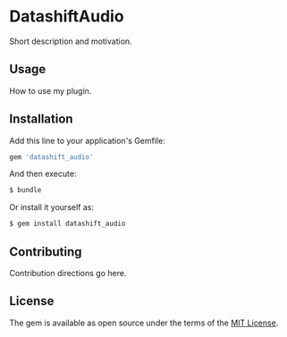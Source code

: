 # DatashiftAudio
Short description and motivation.

## Usage
How to use my plugin.

## Installation
Add this line to your application's Gemfile:

```ruby
gem 'datashift_audio'
```

And then execute:
```bash
$ bundle
```

Or install it yourself as:
```bash
$ gem install datashift_audio
```

## Contributing
Contribution directions go here.

## License
The gem is available as open source under the terms of the [MIT License](https://opensource.org/licenses/MIT).
